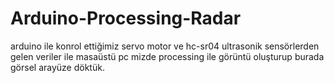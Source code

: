 # Arduino-Processing-Radar
arduino ile konrol ettiğimiz servo motor ve hc-sr04 ultrasonik
sensörlerden gelen veriler ile masaüstü pc mizde processing ile görüntü
oluşturup burada görsel arayüze döktük.
